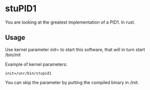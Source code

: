 # stuPID1

You are looking at the greatest implementation of a PID1. In rust.

## Usage
Use kernel parameter *init=* to start this software, that will in turn start /bin/init

Example of kernel parameters:
```
init=/usr/bin/stupid1
```

You can skip the parameter by putting the compiled binary in */init*.